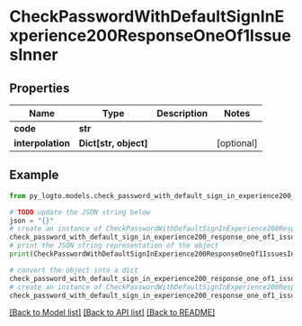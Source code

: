 # CheckPasswordWithDefaultSignInExperience200ResponseOneOf1IssuesInner


## Properties

Name | Type | Description | Notes
------------ | ------------- | ------------- | -------------
**code** | **str** |  | 
**interpolation** | **Dict[str, object]** |  | [optional] 

## Example

```python
from py_logto.models.check_password_with_default_sign_in_experience200_response_one_of1_issues_inner import CheckPasswordWithDefaultSignInExperience200ResponseOneOf1IssuesInner

# TODO update the JSON string below
json = "{}"
# create an instance of CheckPasswordWithDefaultSignInExperience200ResponseOneOf1IssuesInner from a JSON string
check_password_with_default_sign_in_experience200_response_one_of1_issues_inner_instance = CheckPasswordWithDefaultSignInExperience200ResponseOneOf1IssuesInner.from_json(json)
# print the JSON string representation of the object
print(CheckPasswordWithDefaultSignInExperience200ResponseOneOf1IssuesInner.to_json())

# convert the object into a dict
check_password_with_default_sign_in_experience200_response_one_of1_issues_inner_dict = check_password_with_default_sign_in_experience200_response_one_of1_issues_inner_instance.to_dict()
# create an instance of CheckPasswordWithDefaultSignInExperience200ResponseOneOf1IssuesInner from a dict
check_password_with_default_sign_in_experience200_response_one_of1_issues_inner_from_dict = CheckPasswordWithDefaultSignInExperience200ResponseOneOf1IssuesInner.from_dict(check_password_with_default_sign_in_experience200_response_one_of1_issues_inner_dict)
```
[[Back to Model list]](../README.md#documentation-for-models) [[Back to API list]](../README.md#documentation-for-api-endpoints) [[Back to README]](../README.md)



